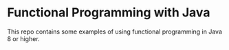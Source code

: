 # Functional Programming with Java
This repo contains some examples of using functional programming
in Java 8 or higher.
